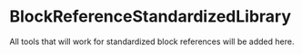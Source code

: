 # BlockReferenceStandardizedLibrary
All tools that will work for standardized block references will be added here.
